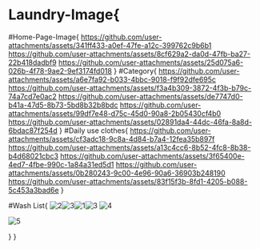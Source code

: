 # Laundry-Image{
#Home-Page-Image{
     https://github.com/user-attachments/assets/341ff433-a0ef-47fe-a12c-399762c9b6b1
     https://github.com/user-attachments/assets/8cf629a2-da0d-47fb-ba27-22b418dadbf9
     https://github.com/user-attachments/assets/25d075a6-026b-4f78-9ae2-9ef3174fd018
}
#Category{
     https://github.com/user-attachments/assets/a6e7fa92-b033-4bbc-9018-f9f92dfe695c
     https://github.com/user-attachments/assets/f3a4b309-3872-4f3b-b79c-74a7cd7e0ac2
     https://github.com/user-attachments/assets/de7747d0-b41a-47d5-8b73-5bd8b32b8bdc
     https://github.com/user-attachments/assets/99df7e48-d75c-45d0-90a8-2b05430cf4b0
     https://github.com/user-attachments/assets/02891da4-44dc-46fa-8a8d-6bdac87f254d
}
#Daily use clothes{
     https://github.com/user-attachments/assets/cf3adc18-9c8a-4d84-b7a4-12fea35b897f
     https://github.com/user-attachments/assets/a13c4cc6-8b52-4fc8-8b38-b4d68021cbc3
     https://github.com/user-attachments/assets/3f65400e-4ed7-4fbe-990c-1a84a31ed5d1
     https://github.com/user-attachments/assets/0b280243-9c00-4e96-90a6-36903b248190
     https://github.com/user-attachments/assets/83f15f3b-8fd1-4205-b088-5c453a3bad6e
}


#Wash List{
![2](https://github.com/user-attachments/assets/142118df-5b7c-4336-9a5f-46b680f59b20)![3](https://github.com/user-attachments/assets/604ce417-8d2e-4306-a6b1-3cbacfa961d5)![1](https://github.com/user-attachments/assets/01721f44-4a1c-456a-9003-f26aae442bb7)![3](https://github.com/user-attachments/assets/e7f4e6b1-da66-443b-bc06-cf8532115337)
![4](https://github.com/user-attachments/assets/5f60fa9e-346b-431d-8a54-b9b9117bc3b4)


![5](https://github.com/user-attachments/assets/5fa5c75a-2fe4-4c6b-a864-e89d3eca7abe)


}
}
